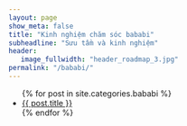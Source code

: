 ```yaml
---
layout: page
show_meta: false
title: "Kinh nghiệm chăm sóc bababi"
subheadline: "Sưu tầm và kinh nghiệm"
header:
   image_fullwidth: "header_roadmap_3.jpg"
permalink: "/bababi/"
---
```

<ul>
    {% for post in site.categories.bababi %}
    <li><a href="{{ site.url }}{{ site.baseurl }}{{ post.url }}">{{ post.title }}</a></li>
    {% endfor %}
</ul>
